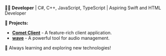 👨‍💻 **Developer** | C#, C++, JavaScript, TypeScript | Aspiring Swift and HTML Developer

🚀 **Projects:**
- **[Comet Client](https://discord.gg/DJGyTNUvYW)** - A feature-rich client application.
- **[wave]([link-to-project](https://discord.gg/aqPuavFs))** - A powerful tool for audio management.

🌟 Always learning and exploring new technologies!
